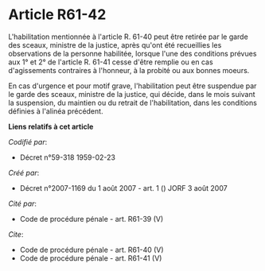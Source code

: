 # Article R61-42

L'habilitation mentionnée à l'article R. 61-40 peut être retirée par le garde des sceaux, ministre de la justice, après
qu'ont été recueillies les observations de la personne habilitée, lorsque l'une des conditions prévues aux 1° et 2° de
l'article R. 61-41 cesse d'être remplie ou en cas d'agissements contraires à l'honneur, à la probité ou aux bonnes moeurs. 

En cas d'urgence et pour motif grave, l'habilitation peut être suspendue par le garde des sceaux, ministre de la justice, qui
décide, dans le mois suivant la suspension, du maintien ou du retrait de l'habilitation, dans les conditions définies à
l'alinéa précédent.

**Liens relatifs à cet article**

_Codifié par_:

  - Décret n°59-318 1959-02-23

_Créé par_:

  - Décret n°2007-1169 du 1 août 2007 - art. 1 () JORF 3 août 2007

_Cité par_:

  - Code de procédure pénale - art. R61-39 (V)

_Cite_:

  - Code de procédure pénale - art. R61-40 (V)
  - Code de procédure pénale - art. R61-41 (V)
